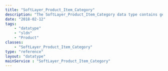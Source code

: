 ```yaml
---
title: "SoftLayer_Product_Item_Category"
description: "The SoftLayer_Product_Item_Category data type contains general category information for prices. "
date: "2018-02-12"
tags:
    - "datatype"
    - "sldn"
    - "Product"
classes:
    - "SoftLayer_Product_Item_Category"
type: "reference"
layout: "datatype"
mainService : "SoftLayer_Product_Item_Category"
---
```

